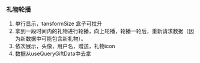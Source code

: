 ### 礼物轮播
1.  单行显示，tansformSize 盒子可拉升
2.  拿到一段时间内的礼物进行轮播，向上轮播，轮播一轮后，重新请求数据（因为新数据中可能包含新礼物）。
3. 依次展示，头像，用户名，赠送，礼物icon
4. 数据从useQueryGiftData中去拿